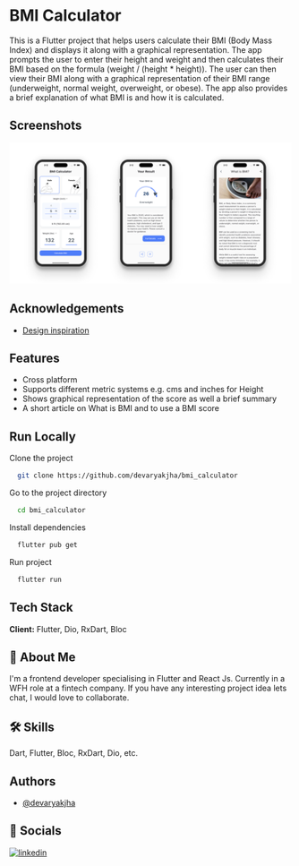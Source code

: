 # BMI Calculator

This is a Flutter project that helps users calculate their BMI (Body Mass Index) and displays it along with a graphical representation. The app prompts the user to enter their height and weight and then calculates their BMI based on the formula (weight / (height \* height)). The user can then view their BMI along with a graphical representation of their BMI range (underweight, normal weight, overweight, or obese). The app also provides a brief explanation of what BMI is and how it is calculated.

## Screenshots

![App Screenshot](/assets/ss_1.png)

## Acknowledgements

- [Design inspiration](https://dribbble.com/shots/14076282-BMI-calculator-Daily-UI-004)

## Features

- Cross platform
- Supports different metric systems e.g. cms and inches for Height
- Shows graphical representation of the score as well a brief summary
- A short article on What is BMI and to use a BMI score

## Run Locally

Clone the project

```bash
  git clone https://github.com/devaryakjha/bmi_calculator
```

Go to the project directory

```bash
  cd bmi_calculator
```

Install dependencies

```bash
  flutter pub get
```

Run project

```bash
  flutter run
```

## Tech Stack

**Client:** Flutter, Dio, RxDart, Bloc

## 🚀 About Me

I'm a frontend developer specialising in Flutter and React Js. Currently in a WFH role at a fintech company. If you have any interesting project idea lets chat, I would love to collaborate.

## 🛠 Skills

Dart, Flutter, Bloc, RxDart, Dio, etc.

## Authors

- [@devaryakjha](https://github.com/devaryakjha)

## 🔗 Socials

[![linkedin](https://img.shields.io/badge/linkedin-0A66C2?style=for-the-badge&logo=linkedin&logoColor=white)](https://www.linkedin.com/in/devaryakjha/)

